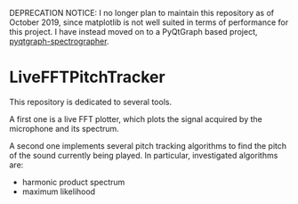 DEPRECATION NOTICE: I no longer plan to maintain this repository as of October 2019, since matplotlib is not well suited in terms of performance for this project. I have instead moved on to a PyQtGraph based project, [pyqtgraph-spectrographer](https://github.com/flothesof/pyqtgraph-spectrographer).

# LiveFFTPitchTracker

This repository is dedicated to several tools.

A first one is a live FFT plotter, which plots the signal acquired by the microphone and its spectrum.

A second one implements several pitch tracking algorithms to find the pitch of the sound currently being played. In particular, investigated algorithms are:

- harmonic product spectrum
- maximum likelihood 
